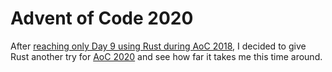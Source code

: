 # Advent of Code 2020

After [reaching only Day 9 using Rust during AoC 2018](https://gitlab.com/tudorpavel/advent-2018), I decided to give Rust another try for [AoC 2020](https://adventofcode.com/2020/) and see how far it takes me this time around.
